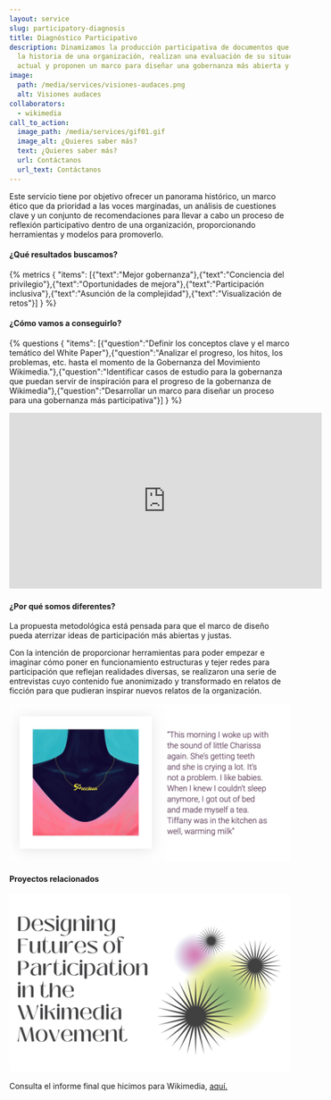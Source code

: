 ```yaml
---
layout: service
slug: participatory-diagnosis
title: Diagnóstico Participativo
description: Dinamizamos la producción participativa de documentos que examinan
  la historia de una organización, realizan una evaluación de su situación
  actual y proponen un marco para diseñar una gobernanza más abierta y justa.
image:
  path: /media/services/visiones-audaces.png
  alt: Visiones audaces
collaborators:
  - wikimedia
call_to_action:
  image_path: /media/services/gif01.gif
  image_alt: ¿Quieres saber más?
  text: ¿Quieres saber más?
  url: Contáctanos
  url_text: Contáctanos
---
```

Este servicio tiene por objetivo ofrecer un panorama histórico, un marco ético que da prioridad a las voces marginadas, un análisis de cuestiones clave y un conjunto de recomendaciones para llevar a cabo un proceso de reflexión participativo dentro de una organización, proporcionando herramientas y modelos para promoverlo.

#### ¿Qué resultados buscamos?

{% metrics { "items": [{"text":"Mejor gobernanza"},{"text":"Conciencia del privilegio"},{"text":"Oportunidades de mejora"},{"text":"Participación inclusiva"},{"text":"Asunción de la complejidad"},{"text":"Visualización de retos"}] } %}

#### ¿Cómo vamos a conseguirlo?

{% questions { "items": [{"question":"Definir los conceptos clave y el marco temático del White Paper"},{"question":"Analizar el progreso, los hitos, los problemas, etc. hasta el momento de la Gobernanza del Movimiento Wikimedia."},{"question":"Identificar casos de estudio para la gobernanza que puedan servir de inspiración para el progreso de la gobernanza de Wikimedia"},{"question":"Desarrollar un marco para diseñar un proceso para una gobernanza más participativa"}] } %}

<iframe width="560" height="315" src="https://www.youtube.com/embed/vsErReqZJ2E?si=olThPl4ZPzUqBnmE" title="YouTube video player" frameborder="0" allow="accelerometer; autoplay; clipboard-write; encrypted-media; gyroscope; picture-in-picture; web-share" referrerpolicy="strict-origin-when-cross-origin" allowfullscreen></iframe>

#### ¿Por qué somos diferentes?

La propuesta metodológica está pensada para que el marco de diseño pueda aterrizar ideas de participación más abiertas y justas. 

Con la intención de proporcionar herramientas para poder empezar e imaginar cómo poner en funcionamiento estructuras y tejer redes para participación que reflejan realidades diversas, se realizaron una serie de entrevistas cuyo contenido fue anonimizado y transformado en relatos de ficción para que pudieran inspirar nuevos relatos de la organización.

![Diagnóstico participativo](/media/photo_2024-07-31_15-48-56.jpg "Diagnóstico participativo")

#### Proyectos relacionados

![Diagnóstico participativo](/media/captura-de-pantalla-2024-08-30-a-las-13.00.54.png "Diagnóstico participativo")

Consulta el informe final que hicimos para Wikimedia, [aquí.](https://upload.wikimedia.org/wikipedia/commons/9/92/Designing_the_future_of_participation_in_the_Wikimedia_Movement.pdf)
